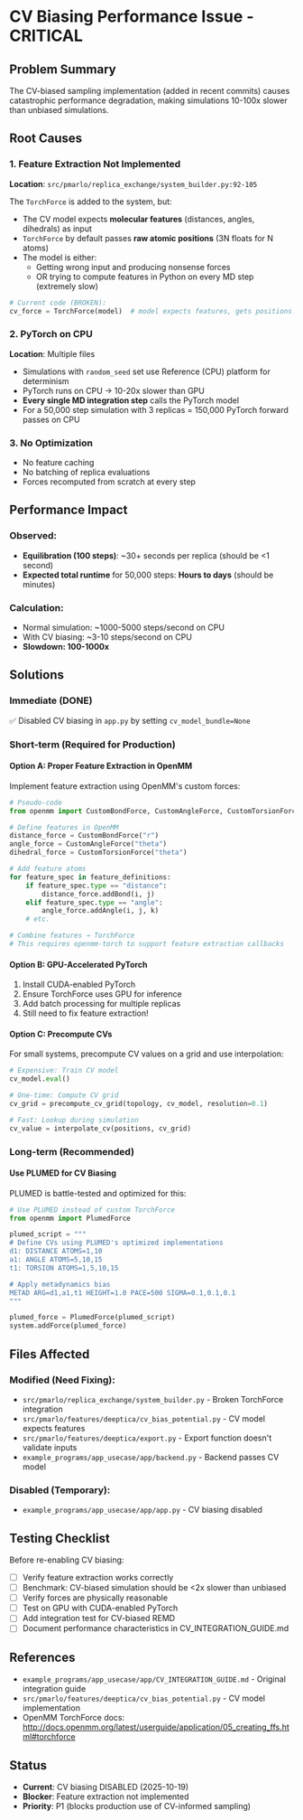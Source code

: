 # CV Biasing Performance Issue - CRITICAL

## Problem Summary
The CV-biased sampling implementation (added in recent commits) causes catastrophic performance degradation, making simulations 10-100x slower than unbiased simulations.

## Root Causes

### 1. Feature Extraction Not Implemented
**Location**: `src/pmarlo/replica_exchange/system_builder.py:92-105`

The `TorchForce` is added to the system, but:
- The CV model expects **molecular features** (distances, angles, dihedrals) as input
- `TorchForce` by default passes **raw atomic positions** (3N floats for N atoms)
- The model is either:
  - Getting wrong input and producing nonsense forces
  - OR trying to compute features in Python on every MD step (extremely slow)

```python
# Current code (BROKEN):
cv_force = TorchForce(model)  # model expects features, gets positions!
```

### 2. PyTorch on CPU
**Location**: Multiple files

- Simulations with `random_seed` set use Reference (CPU) platform for determinism
- PyTorch runs on CPU → 10-20x slower than GPU
- **Every single MD integration step** calls the PyTorch model
- For a 50,000 step simulation with 3 replicas = 150,000 PyTorch forward passes on CPU

### 3. No Optimization
- No feature caching
- No batching of replica evaluations
- Forces recomputed from scratch at every step

## Performance Impact

### Observed:
- **Equilibration (100 steps)**: ~30+ seconds per replica (should be <1 second)
- **Expected total runtime** for 50,000 steps: **Hours to days** (should be minutes)

### Calculation:
- Normal simulation: ~1000-5000 steps/second on CPU
- With CV biasing: ~3-10 steps/second on CPU
- **Slowdown: 100-1000x**

## Solutions

### Immediate (DONE)
✅ Disabled CV biasing in `app.py` by setting `cv_model_bundle=None`

### Short-term (Required for Production)

#### Option A: Proper Feature Extraction in OpenMM
Implement feature extraction using OpenMM's custom forces:

```python
# Pseudo-code
from openmm import CustomBondForce, CustomAngleForce, CustomTorsionForce

# Define features in OpenMM
distance_force = CustomBondForce("r")
angle_force = CustomAngleForce("theta")
dihedral_force = CustomTorsionForce("theta")

# Add feature atoms
for feature_spec in feature_definitions:
    if feature_spec.type == "distance":
        distance_force.addBond(i, j)
    elif feature_spec.type == "angle":
        angle_force.addAngle(i, j, k)
    # etc.

# Combine features → TorchForce
# This requires openmm-torch to support feature extraction callbacks
```

#### Option B: GPU-Accelerated PyTorch
1. Install CUDA-enabled PyTorch
2. Ensure TorchForce uses GPU for inference
3. Add batch processing for multiple replicas
4. Still need to fix feature extraction!

#### Option C: Precompute CVs
For small systems, precompute CV values on a grid and use interpolation:
```python
# Expensive: Train CV model
cv_model.eval()

# One-time: Compute CV grid
cv_grid = precompute_cv_grid(topology, cv_model, resolution=0.1)

# Fast: Lookup during simulation
cv_value = interpolate_cv(positions, cv_grid)
```

### Long-term (Recommended)

#### Use PLUMED for CV Biasing
PLUMED is battle-tested and optimized for this:

```python
# Use PLUMED instead of custom TorchForce
from openmm import PlumedForce

plumed_script = """
# Define CVs using PLUMED's optimized implementations
d1: DISTANCE ATOMS=1,10
a1: ANGLE ATOMS=5,10,15
t1: TORSION ATOMS=1,5,10,15

# Apply metadynamics bias
METAD ARG=d1,a1,t1 HEIGHT=1.0 PACE=500 SIGMA=0.1,0.1,0.1
"""

plumed_force = PlumedForce(plumed_script)
system.addForce(plumed_force)
```

## Files Affected

### Modified (Need Fixing):
- `src/pmarlo/replica_exchange/system_builder.py` - Broken TorchForce integration
- `src/pmarlo/features/deeptica/cv_bias_potential.py` - CV model expects features
- `src/pmarlo/features/deeptica/export.py` - Export function doesn't validate inputs
- `example_programs/app_usecase/app/backend.py` - Backend passes CV model

### Disabled (Temporary):
- `example_programs/app_usecase/app/app.py` - CV biasing disabled

## Testing Checklist

Before re-enabling CV biasing:
- [ ] Verify feature extraction works correctly
- [ ] Benchmark: CV-biased simulation should be <2x slower than unbiased
- [ ] Verify forces are physically reasonable
- [ ] Test on GPU with CUDA-enabled PyTorch
- [ ] Add integration test for CV-biased REMD
- [ ] Document performance characteristics in CV_INTEGRATION_GUIDE.md

## References
- `example_programs/app_usecase/app/CV_INTEGRATION_GUIDE.md` - Original integration guide
- `src/pmarlo/features/deeptica/cv_bias_potential.py` - CV model implementation
- OpenMM TorchForce docs: http://docs.openmm.org/latest/userguide/application/05_creating_ffs.html#torchforce

## Status
- **Current**: CV biasing DISABLED (2025-10-19)
- **Blocker**: Feature extraction not implemented
- **Priority**: P1 (blocks production use of CV-informed sampling)



